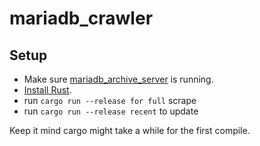 # mariadb_crawler

## Setup
- Make sure [mariadb_archive_server](https://github.com/Icerath/mariadb_archive_server) is running.
- [Install Rust](https://www.rust-lang.org/tools/install).
- run `cargo run --release for full` scrape
- run `cargo run --release recent` to update

Keep it mind cargo might take a while for the first compile.